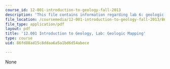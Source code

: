 ```yaml
---
course_id: 12-001-introduction-to-geology-fall-2013
description: 'This file contains information regarding lab 6: geologic mapping.'
file_location: /coursemedia/12-001-introduction-to-geology-fall-2013/86fd88ad15c8ddaa6a5a1bd6d54abece_MIT12_001F13_Lab6-GeMa-InS.pdf
file_type: application/pdf
layout: pdf
title: '12.001 Introduction to Geology, Lab: Geologic Mapping'
type: course
uid: 86fd88ad15c8ddaa6a5a1bd6d54abece

---
```

None